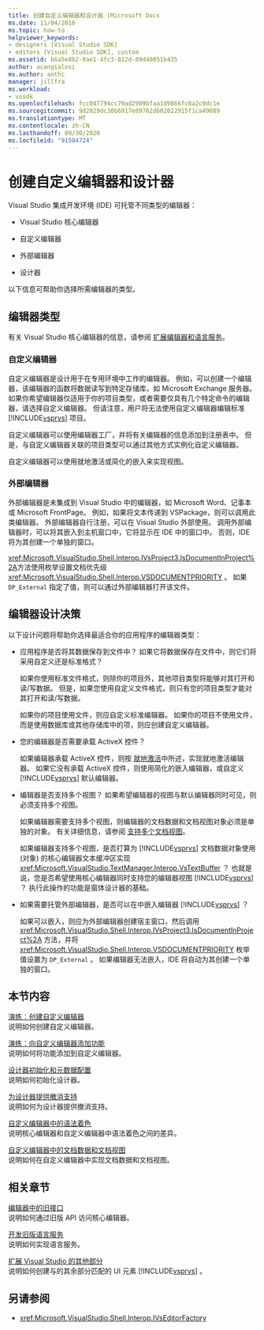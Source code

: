 ```yaml
---
title: 创建自定义编辑器和设计器 |Microsoft Docs
ms.date: 11/04/2016
ms.topic: how-to
helpviewer_keywords:
- designers [Visual Studio SDK]
- editors [Visual Studio SDK], custom
ms.assetid: b6a5e8b2-0ae1-4fc3-812d-09d40051b435
author: acangialosi
ms.author: anthc
manager: jillfra
ms.workload:
- vssdk
ms.openlocfilehash: fcc047794cc79ad2909bfaa1d9866fc0a2c0dc1e
ms.sourcegitcommit: 9d2829dc30b6917e89762d602022915f1ca49089
ms.translationtype: MT
ms.contentlocale: zh-CN
ms.lasthandoff: 09/30/2020
ms.locfileid: "91584724"
---
```

# <a name="create-custom-editors-and-designers"></a>创建自定义编辑器和设计器

Visual Studio 集成开发环境 (IDE) 可托管不同类型的编辑器：

- Visual Studio 核心编辑器

- 自定义编辑器

- 外部编辑器

- 设计器

以下信息可帮助你选择所需编辑器的类型。

## <a name="types-of-editor"></a>编辑器类型

有关 Visual Studio 核心编辑器的信息，请参阅 [扩展编辑器和语言服务](../extensibility/extending-the-editor-and-language-services.md)。

### <a name="custom-editors"></a>自定义编辑器
 自定义编辑器是设计用于在专用环境中工作的编辑器。 例如，可以创建一个编辑器，该编辑器的函数将数据读写到特定存储库，如 Microsoft Exchange 服务器。 如果你希望编辑器仅适用于你的项目类型，或者需要仅具有几个特定命令的编辑器，请选择自定义编辑器。 但请注意，用户将无法使用自定义编辑器编辑标准 [!INCLUDE[vsprvs](../code-quality/includes/vsprvs_md.md)] 项目。

 自定义编辑器可以使用编辑器工厂，并将有关编辑器的信息添加到注册表中。 但是，与自定义编辑器关联的项目类型可以通过其他方式实例化自定义编辑器。

 自定义编辑器可以使用就地激活或简化的嵌入来实现视图。

### <a name="external-editors"></a>外部编辑器
 外部编辑器是未集成到 Visual Studio 中的编辑器，如 Microsoft Word、记事本或 Microsoft FrontPage。 例如，如果将文本传递到 VSPackage，则可以调用此类编辑器。 外部编辑器自行注册，可以在 Visual Studio 外部使用。 调用外部编辑器时，可以将其嵌入到主机窗口中，它将显示在 IDE 中的窗口中。 否则，IDE 将为其创建一个单独的窗口。

 <xref:Microsoft.VisualStudio.Shell.Interop.IVsProject3.IsDocumentInProject%2A>方法使用枚举设置文档优先级 <xref:Microsoft.VisualStudio.Shell.Interop.VSDOCUMENTPRIORITY> 。 如果 `DP_External` 指定了值，则可以通过外部编辑器打开该文件。

## <a name="editor-design-decisions"></a>编辑器设计决策
 以下设计问题将帮助你选择最适合你的应用程序的编辑器类型：

- 应用程序是否将其数据保存到文件中？ 如果它将数据保存在文件中，则它们将采用自定义还是标准格式？

   如果你使用标准文件格式，则除你的项目外，其他项目类型将能够对其打开和读/写数据。 但是，如果您使用自定义文件格式，则只有您的项目类型才能对其打开和读/写数据。

   如果你的项目使用文件，则应自定义标准编辑器。 如果你的项目不使用文件，而是使用数据库或其他存储库中的项，则应创建自定义编辑器。

- 您的编辑器是否需要承载 ActiveX 控件？

   如果编辑器承载 ActiveX 控件，则按 [就地激活](../vs-2015/misc/in-place-activation.md?view=vs-2015&preserve-view=true)中所述，实现就地激活编辑器。 如果它没有承载 ActiveX 控件，则使用简化的嵌入编辑器，或自定义 [!INCLUDE[vsprvs](../code-quality/includes/vsprvs_md.md)] 默认编辑器。

- 编辑器是否支持多个视图？ 如果希望编辑器的视图与默认编辑器同时可见，则必须支持多个视图。

   如果编辑器需要支持多个视图，则编辑器的文档数据和文档视图对象必须是单独的对象。 有关详细信息，请参阅 [支持多个文档视图](../extensibility/supporting-multiple-document-views.md)。

   如果编辑器支持多个视图，是否打算为 [!INCLUDE[vsprvs](../code-quality/includes/vsprvs_md.md)] 文档数据对象使用 (对象) 的核心编辑器文本缓冲区实现 <xref:Microsoft.VisualStudio.TextManager.Interop.VsTextBuffer> ？ 也就是说，您是否希望使用核心编辑器同时支持您的编辑器视图 [!INCLUDE[vsprvs](../code-quality/includes/vsprvs_md.md)] ？ 执行此操作的功能是窗体设计器的基础。

- 如果需要托管外部编辑器，是否可以在中嵌入编辑器 [!INCLUDE[vsprvs](../code-quality/includes/vsprvs_md.md)] ？

   如果可以嵌入，则应为外部编辑器创建宿主窗口，然后调用 <xref:Microsoft.VisualStudio.Shell.Interop.IVsProject3.IsDocumentInProject%2A> 方法，并将 <xref:Microsoft.VisualStudio.Shell.Interop.VSDOCUMENTPRIORITY> 枚举值设置为 `DP_External` 。 如果编辑器无法嵌入，IDE 将自动为其创建一个单独的窗口。

## <a name="in-this-section"></a>本节内容

[演练：创建自定义编辑器](../extensibility/walkthrough-creating-a-custom-editor.md)\
说明如何创建自定义编辑器。

[演练：向自定义编辑器添加功能](../extensibility/walkthrough-adding-features-to-a-custom-editor.md)\
说明如何将功能添加到自定义编辑器。

[设计器初始化和元数据配置](../extensibility/designer-initialization-and-metadata-configuration.md)\
说明如何初始化设计器。

[为设计器提供撤消支持](../extensibility/supplying-undo-support-to-designers.md)\
说明如何为设计器提供撤消支持。

[自定义编辑器中的语法着色](../extensibility/syntax-coloring-in-custom-editors.md)\
说明核心编辑器和自定义编辑器中语法着色之间的差异。

[自定义编辑器中的文档数据和文档视图](../extensibility/document-data-and-document-view-in-custom-editors.md)\
说明如何在自定义编辑器中实现文档数据和文档视图。

## <a name="related-sections"></a>相关章节

[编辑器中的旧接口](../vs-2015/extensibility/legacy-interfaces-in-the-editor.md?view=vs-2015&preserve-view=true)\
说明如何通过旧版 API 访问核心编辑器。

[开发旧版语言服务](../extensibility/internals/developing-a-legacy-language-service.md)\
说明如何实现语言服务。

[扩展 Visual Studio 的其他部分](../extensibility/extending-other-parts-of-visual-studio.md)\
说明如何创建与的其余部分匹配的 UI 元素 [!INCLUDE[vsprvs](../code-quality/includes/vsprvs_md.md)] 。

## <a name="see-also"></a>另请参阅

- <xref:Microsoft.VisualStudio.Shell.Interop.IVsEditorFactory>